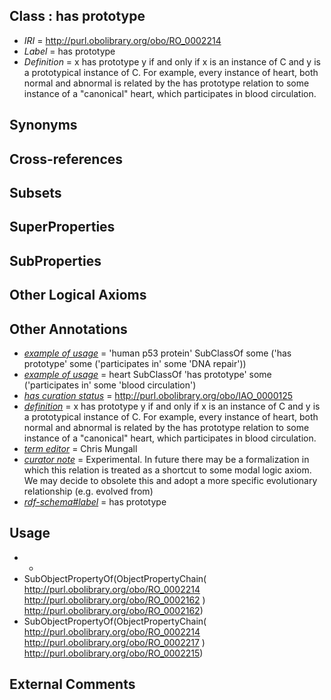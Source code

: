 
## Class : has prototype

 * *IRI* = http://purl.obolibrary.org/obo/RO_0002214
 * *Label* = has prototype
 * *Definition* = x has prototype y if and only if x is an instance of C and y is a prototypical instance of C. For example, every instance of heart, both normal and abnormal is related by the has prototype relation to some instance of a "canonical" heart, which participates in blood circulation.

## Synonyms


## Cross-references


## Subsets


## SuperProperties


## SubProperties


## Other Logical Axioms


## Other Annotations

 * *[example of usage](../../IAO/12/IAO_0000112.md)* = 'human p53 protein' SubClassOf some ('has prototype' some ('participates in' some 'DNA repair'))
 * *[example of usage](../../IAO/12/IAO_0000112.md)* = heart SubClassOf 'has prototype' some ('participates in' some 'blood circulation')
 * *[has curation status](../../IAO/14/IAO_0000114.md)* = http://purl.obolibrary.org/obo/IAO_0000125
 * *[definition](../../IAO/15/IAO_0000115.md)* = x has prototype y if and only if x is an instance of C and y is a prototypical instance of C. For example, every instance of heart, both normal and abnormal is related by the has prototype relation to some instance of a "canonical" heart, which participates in blood circulation.
 * *[term editor](../../IAO/17/IAO_0000117.md)* = Chris Mungall
 * *[curator note](../../IAO/32/IAO_0000232.md)* = Experimental. In future there may be a formalization in which this relation is treated as a shortcut to some modal logic axiom. We may decide to obsolete this and adopt a more specific evolutionary relationship (e.g. evolved from)
 * *[rdf-schema#label](../../el/rdf-schema#label.md)* = has prototype

## Usage

 * -
 * SubObjectPropertyOf(ObjectPropertyChain( <http://purl.obolibrary.org/obo/RO_0002214> <http://purl.obolibrary.org/obo/RO_0002162> ) <http://purl.obolibrary.org/obo/RO_0002162>)
 * SubObjectPropertyOf(ObjectPropertyChain( <http://purl.obolibrary.org/obo/RO_0002214> <http://purl.obolibrary.org/obo/RO_0002217> ) <http://purl.obolibrary.org/obo/RO_0002215>)

## External Comments

